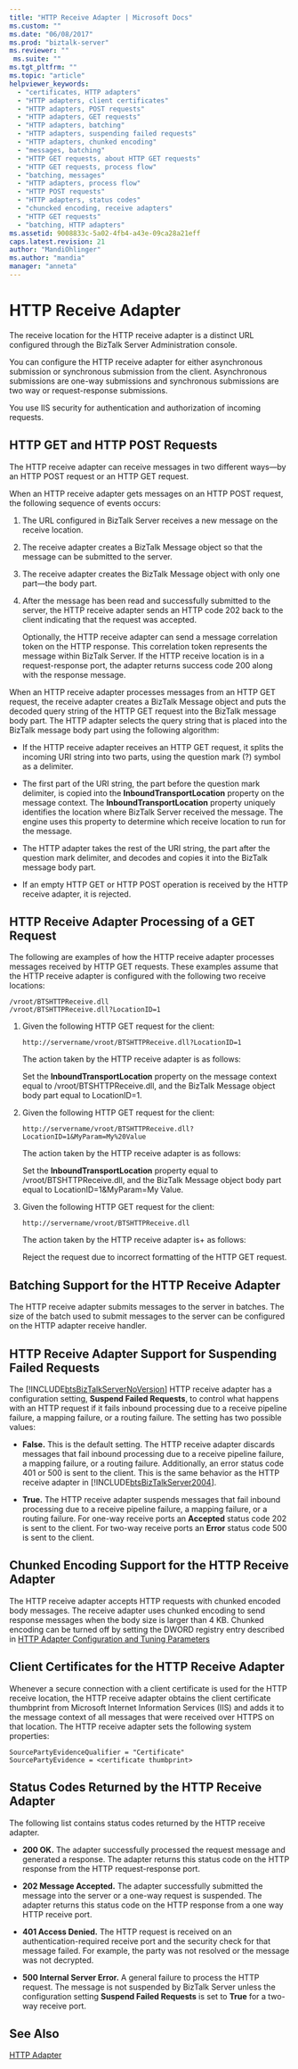 ```yaml
---
title: "HTTP Receive Adapter | Microsoft Docs"
ms.custom: ""
ms.date: "06/08/2017"
ms.prod: "biztalk-server"
ms.reviewer: ""
 ms.suite: ""
ms.tgt_pltfrm: ""
ms.topic: "article"
helpviewer_keywords: 
  - "certificates, HTTP adapters"
  - "HTTP adapters, client certificates"
  - "HTTP adapters, POST requests"
  - "HTTP adapters, GET requests"
  - "HTTP adapters, batching"
  - "HTTP adapters, suspending failed requests"
  - "HTTP adapters, chunked encoding"
  - "messages, batching"
  - "HTTP GET requests, about HTTP GET requests"
  - "HTTP GET requests, process flow"
  - "batching, messages"
  - "HTTP adapters, process flow"
  - "HTTP POST requests"
  - "HTTP adapters, status codes"
  - "chuncked encoding, receive adapters"
  - "HTTP GET requests"
  - "batching, HTTP adapters"
ms.assetid: 9008833c-5a02-4fb4-a43e-09ca28a21eff
caps.latest.revision: 21
author: "MandiOhlinger"
ms.author: "mandia"
manager: "anneta"
---
```

# HTTP Receive Adapter
The receive location for the HTTP receive adapter is a distinct URL configured through the BizTalk Server Administration console.  
  
 You can configure the HTTP receive adapter for either asynchronous submission or synchronous submission from the client. Asynchronous submissions are one-way submissions and synchronous submissions are two way or request-response submissions.  
  
 You use IIS security for authentication and authorization of incoming requests.  
  
## HTTP GET and HTTP POST Requests  
 The HTTP receive adapter can receive messages in two different ways—by an HTTP POST request or an HTTP GET request.  
  
 When an HTTP receive adapter gets messages on an HTTP POST request, the following sequence of events occurs:  
  
1.  The URL configured in BizTalk Server receives a new message on the receive location.  
  
2.  The receive adapter creates a BizTalk Message object so that the message can be submitted to the server.  
  
3.  The receive adapter creates the BizTalk Message object with only one part—the body part.  
  
4.  After the message has been read and successfully submitted to the server, the HTTP receive adapter sends an HTTP code 202 back to the client indicating that the request was accepted.  
  
     Optionally, the HTTP receive adapter can send a message correlation token on the HTTP response. This correlation token represents the message within BizTalk Server. If the HTTP receive location is in a request-response port, the adapter returns success code 200 along with the response message.  
  
 When an HTTP receive adapter processes messages from an HTTP GET request, the receive adapter creates a BizTalk Message object and puts the decoded query string of the HTTP GET request into the BizTalk message body part. The HTTP adapter selects the query string that is placed into the BizTalk message body part using the following algorithm:  
  
-   If the HTTP receive adapter receives an HTTP GET request, it splits the incoming URI string into two parts, using the question mark (?) symbol as a delimiter.  
  
-   The first part of the URI string, the part before the question mark delimiter, is copied into the **InboundTransportLocation** property on the message context. The **InboundTransportLocation** property uniquely identifies the location where BizTalk Server received the message. The engine uses this property to determine which receive location to run for the message.  
  
-   The HTTP adapter takes the rest of the URI string, the part after the question mark delimiter, and decodes and copies it into the BizTalk message body part.  
  
-   If an empty HTTP GET or HTTP POST operation is received by the HTTP receive adapter, it is rejected.  
  
## HTTP Receive Adapter Processing of a GET Request  
 The following are examples of how the HTTP receive adapter processes messages received by HTTP GET requests. These examples assume that the HTTP receive adapter is configured with the following two receive locations:  
  
```  
/vroot/BTSHTTPReceive.dll  
/vroot/BTSHTTPReceive.dll?LocationID=1  
```  
  
1.  Given the following HTTP GET request for the client:  
  
    ```  
    http://servername/vroot/BTSHTTPReceive.dll?LocationID=1  
    ```  
  
     The action taken by the HTTP receive adapter is as follows:  
  
     Set the **InboundTransportLocation** property on the message context equal to /vroot/BTSHTTPReceive.dll, and the BizTalk Message object body part equal to LocationID=1.  
  
2.  Given the following HTTP GET request for the client:  
  
    ```  
    http://servername/vroot/BTSHTTPReceive.dll?LocationID=1&MyParam=My%20Value  
    ```  
  
     The action taken by the HTTP receive adapter is as follows:  
  
     Set the **InboundTransportLocation** property equal to /vroot/BTSHTTPReceive.dll, and the BizTalk Message object body part equal to LocationID=1&MyParam=My Value.  
  
3.  Given the following HTTP GET request for the client:  
  
    ```  
    http://servername/vroot/BTSHTTPReceive.dll  
    ```  
  
     The action taken by the HTTP receive adapter is+ as follows:  
  
     Reject the request due to incorrect formatting of the HTTP GET request.  
  
## Batching Support for the HTTP Receive Adapter  
 The HTTP receive adapter submits messages to the server in batches. The size of the batch used to submit messages to the server can be configured on the HTTP adapter receive handler.  
  
## HTTP Receive Adapter Support for Suspending Failed Requests  
 The [!INCLUDE[btsBizTalkServerNoVersion](../includes/btsbiztalkservernoversion-md.md)] HTTP receive adapter has a configuration setting, **Suspend Failed Requests**, to control what happens with an HTTP request if it fails inbound processing due to a receive pipeline failure, a mapping failure, or a routing failure. The setting has two possible values:  
  
-   **False.** This is the default setting. The HTTP receive adapter discards messages that fail inbound processing due to a receive pipeline failure, a mapping failure, or a routing failure. Additionally, an error status code 401 or 500 is sent to the client. This is the same behavior as the HTTP receive adapter in [!INCLUDE[btsBizTalkServer2004](../includes/btsbiztalkserver2004-md.md)].  
  
-   **True.** The HTTP receive adapter suspends messages that fail inbound processing due to a receive pipeline failure, a mapping failure, or a routing failure. For one-way receive ports an **Accepted** status code 202 is sent to the client. For two-way receive ports an **Error** status code 500 is sent to the client.  
  
## Chunked Encoding Support for the HTTP Receive Adapter  
 The HTTP receive adapter accepts HTTP requests with chunked encoded body messages. The receive adapter uses chunked encoding to send response messages when the body size is larger than 4 KB. Chunked encoding can be turned off by setting the DWORD registry entry described in [HTTP Adapter Configuration and Tuning Parameters](../core/http-adapter-configuration-and-tuning-parameters.md)  
  
## Client Certificates for the HTTP Receive Adapter  
 Whenever a secure connection with a client certificate is used for the HTTP receive location, the HTTP receive adapter obtains the client certificate thumbprint from Microsoft Internet Information Services (IIS) and adds it to the message context of all messages that were received over HTTPS on that location. The HTTP receive adapter sets the following system properties:  
  
```  
SourcePartyEvidenceQualifier = "Certificate"  
SourcePartyEvidence = <certificate thumbprint>  
```  
  
## Status Codes Returned by the HTTP Receive Adapter  
 The following list contains status codes returned by the HTTP receive adapter.  
  
-   **200 OK.** The adapter successfully processed the request message and generated a response. The adapter returns this status code on the HTTP response from the HTTP request-response port.  
  
-   **202 Message Accepted.** The adapter successfully submitted the message into the server or a one-way request is suspended. The adapter returns this status code on the HTTP response from a one way HTTP receive port.  
  
-   **401 Access Denied.** The HTTP request is received on an authentication-required receive port and the security check for that message failed. For example, the party was not resolved or the message was not decrypted.  
  
-   **500 Internal Server Error.** A general failure to process the HTTP request. The message is not suspended by BizTalk Server unless the configuration setting **Suspend Failed Requests** is set to **True** for a two-way receive port.  
  
## See Also  
 [HTTP Adapter](../core/http-adapter.md)